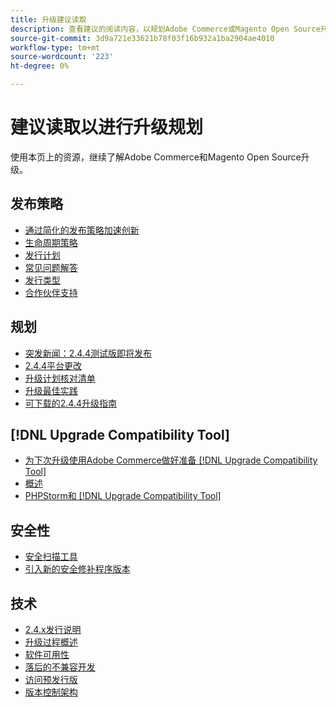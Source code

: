 ```yaml
---
title: 升级建议读取
description: 查看建议的阅读内容，以规划Adobe Commerce或Magento Open Source升级。
source-git-commit: 3d9a721e33621b78f03f16b932a1ba2904ae4010
workflow-type: tm+mt
source-wordcount: '223'
ht-degree: 0%

---
```



# 建议读取以进行升级规划

使用本页上的资源，继续了解Adobe Commerce和Magento Open Source升级。

## 发布策略

- [通过简化的发布策略加速创新](https://magento.com/blog/accelerating-innovation-through-simplified-release-strategy)
- [生命周期策略](https://magento.com/sites/default/files/magento-software-lifecycle-policy.pdf)
- [发行计划](https://devdocs.magento.com/release/)
- [常见问题解答](https://support.magento.com/hc/en-us/articles/4409421516301-FAQ-for-New-Adobe-Commerce-Release-Strategy-and-Updated-Lifecycle-Policy)
- [发行类型](https://devdocs.magento.com/release/policy/)
- [合作伙伴支持](https://solutionpartners.adobe.com/content/dam/spp_assets/restricted/community/Community_47/Webinar_Recording_Commerce_Q4_Product_Update.URL)

## 规划

- [突发新闻：2.4.4测试版即将发布](https://community.magento.com/t5/Magento-DevBlog/BREAKING-NEWS-2-4-4-beta-releases-are-coming-soon/ba-p/484310)
- [2.4.4平台更改](https://community.magento.com/t5/Magento-DevBlog/Technical-platform-changes-to-expect-in-Adobe-Commerce-2-4-4/ba-p/485506)
- [升级计划核对清单](https://support.magento.com/hc/en-us/articles/360057968951)
- [升级最佳实践](../prepare/best-practices.md)
- [可下载的2.4.4升级指南](../../assets/upgrade-guide/adobe-commerce-2-4-upgrade-guide.pdf)

## [!DNL Upgrade Compatibility Tool]

- [为下次升级使用Adobe Commerce做好准备 [!DNL Upgrade Compatibility Tool]](https://community.magento.com/t5/Magento-DevBlog/Prepare-for-Your-Next-Upgrade-with-the-Adobe-Commerce-Upgrade/ba-p/483372)
- [概述](../upgrade-compatibility-tool/overview.md)
- [PHPStorm和 [!DNL Upgrade Compatibility Tool]](https://devdocs.magento.com/guides/v2.3/ext-best-practices/phpstorm/uct-run-configuration.html)

## 安全性

- [安全扫描工具](https://magento.com/blog/magento-news/secure-your-storefront-enhanced-magento-security-scan-tool)
- [引入新的安全修补程序版本](https://community.magento.com/t5/Magento-DevBlog/Introducing-the-New-Security-Patch-Release/ba-p/141287)

## 技术

- [2.4.x发行说明](https://devdocs.magento.com/guides/v2.4/release-notes/bk-release-notes.html)
- [升级过程概述](../overview.md)
- [软件可用性](https://devdocs.magento.com/release/availability.html)
- [落后的不兼容开发](https://devdocs.magento.com/contributor-guide/backward-compatible-development/index.html)
- [访问预发行版](https://support.magento.com/hc/en-us/articles/360034120932)
- [版本控制架构](https://devdocs.magento.com/guides/v2.3/extension-dev-guide/versioning/)
